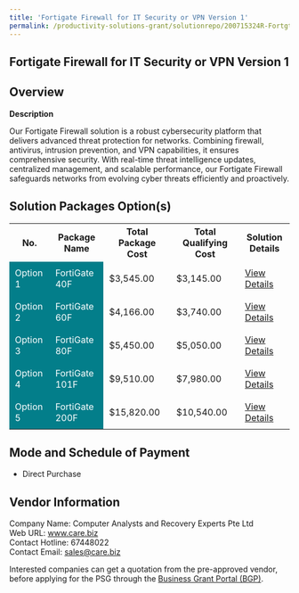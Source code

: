 ```yaml
---
title: 'Fortigate Firewall for IT Security or VPN Version 1'
permalink: /productivity-solutions-grant/solutionrepo/200715324R-Fortgt-Frwll-for-IT-Scurty-or-VPN-v-1-G
---
```


## Fortigate Firewall for IT Security or VPN Version 1

## Overview

**Description**

Our Fortigate Firewall solution is a robust cybersecurity platform that delivers advanced threat protection for networks. Combining firewall, antivirus, intrusion prevention, and VPN capabilities, it ensures comprehensive security. With real-time threat intelligence updates, centralized management, and scalable performance, our Fortigate Firewall safeguards networks from evolving cyber threats efficiently and proactively.

## Solution Packages Option(s)

<table>
<tr>
<th><b>No.</b></th>
<th><b>Package Name</b></th>
<th><b>Total Package Cost</b></th>
<th><b>Total Qualifying Cost</b></th>
<th><b>Solution Details</b></th>
</tr>
<tr>
<td style='padding: 10px; background-color: #037E8A; color: #FFFFFF;'>Option 1</td>
<td style='padding: 10px; background-color: #037E8A; color: #FFFFFF;'>FortiGate 40F</td>
<td style='padding: 10px;'>$3,545.00</td>
<td style='padding: 10px;'>$3,145.00</td>
<td style='padding: 10px;'><a href='/images/psg/Computer_Analysts_Fortigate_Firewall_11042024_Desensitised_Annex3_Part1.pdf' target='_blank'>View Details</a></td>
</tr>
<tr>
<td style='padding: 10px; background-color: #037E8A; color: #FFFFFF;'>Option 2</td>
<td style='padding: 10px; background-color: #037E8A; color: #FFFFFF;'>FortiGate 60F</td>
<td style='padding: 10px;'>$4,166.00</td>
<td style='padding: 10px;'>$3,740.00</td>
<td style='padding: 10px;'><a href='/images/psg/Computer_Analysts_Fortigate_Firewall_11042024_Desensitised_Annex3_Part2.pdf' target='_blank'>View Details</a></td>
</tr>
<tr>
<td style='padding: 10px; background-color: #037E8A; color: #FFFFFF;'>Option 3</td>
<td style='padding: 10px; background-color: #037E8A; color: #FFFFFF;'>FortiGate 80F</td>
<td style='padding: 10px;'>$5,450.00</td>
<td style='padding: 10px;'>$5,050.00</td>
<td style='padding: 10px;'><a href='/images/psg/Computer_Analysts_Fortigate_Firewall_11042024_Desensitised_Annex3_Part3.pdf' target='_blank'>View Details</a></td>
</tr>
<tr>
<td style='padding: 10px; background-color: #037E8A; color: #FFFFFF;'>Option 4</td>
<td style='padding: 10px; background-color: #037E8A; color: #FFFFFF;'>FortiGate 101F</td>
<td style='padding: 10px;'>$9,510.00</td>
<td style='padding: 10px;'>$7,980.00</td>
<td style='padding: 10px;'><a href='/images/psg/Computer_Analysts_Fortigate_Firewall_11042024_Desensitised_Annex3_Part4.pdf' target='_blank'>View Details</a></td>
</tr>
<tr>
<td style='padding: 10px; background-color: #037E8A; color: #FFFFFF;'>Option 5</td>
<td style='padding: 10px; background-color: #037E8A; color: #FFFFFF;'>FortiGate 200F</td>
<td style='padding: 10px;'>$15,820.00</td>
<td style='padding: 10px;'>$10,540.00</td>
<td style='padding: 10px;'><a href='/images/psg/Computer_Analysts_Fortigate_Firewall_11042024_Desensitised_Annex3_Part5.pdf' target='_blank'>View Details</a></td>
</tr>
</table>

## Mode and Schedule of Payment

 - Direct Purchase

## Vendor Information

 Company Name: Computer Analysts and Recovery Experts Pte Ltd<br>Web URL: www.care.biz <br>Contact Hotline: 67448022 <br>Contact Email: sales@care.biz <br>

Interested companies can get a quotation from the pre-approved vendor, before applying for the PSG through the <a href='https://www.businessgrants.gov.sg/' target='_blank' rel='noopener'>Business Grant Portal (BGP)</a>.

<script src="/jquery/resize-tables.js"></script>
